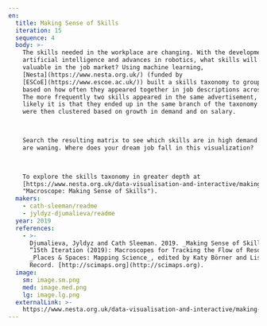 ```yaml
---
en:
  title: Making Sense of Skills
  iteration: 15
  sequence: 4
  body: >-
    The skills needed in the workplace are changing. With the development of
    artificial intelligence and advances in robotics, what skills will remain
    valuable in the job market? Using machine learning,
    [Nesta](https://www.nesta.org.uk/) (funded by
    [ESCoE](https://www.escoe.ac.uk/)) built a skills taxonomy to group skills
    based on how often they appeared together in job descriptions across the UK.
    The more frequently two skills appeared in the same advertisement, the more
    likely it is that they ended up in the same branch of the taxonomy. Skills
    were then clustered based on growth in demand and on salary.

      

    Search the resulting matrix to see which skills are in high demand and which
    are waning. Where does your dream job fall in this visualization?

      

    To explore the skills taxonomy in greater depth at
    [https://www.nesta.org.uk/data-visualisation-and-interactive/making-sense-skills/](https://www.nesta.org.uk/data-visualisation-and-interactive/making-sense-skills/
    "Macroscope: Making Sense of Skills").
  makers:
    - cath-sleeman/readme
    - jyldyz-djumalieva/readme
  year: 2019
  references:
    - >-
      Djumalieva, Jyldyz and Cath Sleeman. 2019. _Making Sense of Skills_. In
      “15th Iteration (2019): Macroscopes for Tracking the Flow of Resources.”
      _Places & Spaces: Mapping Science_, edited by Katy Börner and Lisel
      Record. [http://scimaps.org](http://scimaps.org).
  image:
    sm: image.sm.png
    med: image.med.png
    lg: image.lg.png
  externalLink: >-
    https://www.nesta.org.uk/data-visualisation-and-interactive/making-sense-skills/
---
```

